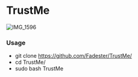 # TrustMe

![IMG_1596](https://user-images.githubusercontent.com/53977560/155606168-656dd23e-45dd-4d6c-866e-f38a49fffe89.JPG)

### Usage 
- git clone https://github.com/Fadester/TrustMe/
- cd TrustMe/
- sudo bash TrustMe
